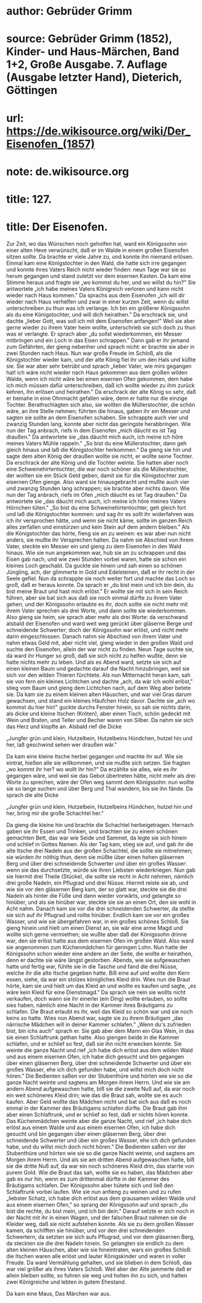 # author: Gebrüder Grimm
# source: Gebrüder Grimm (1852), Kinder- und Haus-Märchen, Band 1+2, Große Ausgabe. 7. Auflage (Ausgabe letzter Hand), Dieterich, Göttingen
# url: https://de.wikisource.org/wiki/Der_Eisenofen_(1857)
# note: de.wikisource.org
# title: 127.

# title: Der Eisenofen.

Zur Zeit, wo das Wünschen noch geholfen hat, ward ein Königssohn von einer alten Hexe verwünscht, daß er im Walde in einem großen Eisenofen sitzen sollte. Da brachte er viele Jahre zu, und konnte ihn niemand erlösen. Einmal kam eine Königstochter in den Wald, die hatte sich irre gegangen und konnte ihres Vaters Reich nicht wieder finden: neun Tage war sie so herum gegangen und stand zuletzt vor dem eisernen Kasten. Da kam eine Stimme heraus und fragte sie „wo kommst du her, und wo willst du hin?" Sie antwortete „ich habe meines Vaters Königreich verloren und kann nicht wieder nach Haus kommen." Da sprachs aus dem Eisenofen „ich will dir wieder nach Haus verhelfen und zwar in einer kurzen Zeit, wenn du willst unterschreiben zu thun was ich verlange. Ich bin ein größerer Königssohn als du eine Königstochter, und will dich heirathen." Da erschrack sie, und dachte „lieber Gott, was soll ich mit dem Eisenofen anfangen!" Weil sie aber gerne wieder zu ihrem Vater heim wollte, unterschrieb sie sich doch zu thun was er verlangte. Er sprach aber „du sollst wiederkommen, ein Messer mitbringen und ein Loch in das Eisen schrappen." Dann gab er ihr jemand zum Gefährten, der gieng nebenher und sprach nicht: er brachte sie aber in zwei Stunden nach Haus. Nun war große Freude im Schloß, als die Königstochter wieder kam, und der alte König fiel ihr um den Hals und küßte sie. Sie war aber sehr betrübt und sprach „lieber Vater, wie mirs gegangen hat! ich wäre nicht wieder nach Haus gekommen aus dem  großen wilden Walde, wenn ich nicht wäre bei einen eisernen Ofen gekommen, dem habe ich mich müssen dafür unterschreiben, daß ich wollte wieder zu ihm zurück kehren, ihn erlösen und heirathen." Da erschrack der alte König so sehr, daß er beinahe in eine Ohnmacht gefallen wäre, denn er hatte nur die einzige Tochter. Berathschlagten sich also, sie wollten die Müllerstochter, die schön wäre, an ihre Stelle nehmen; führten die hinaus, gaben ihr ein Messer und sagten sie sollte an dem Eisenofen schaben. Sie schrappte auch vier und zwanzig Stunden lang, konnte aber nicht das geringste herabbringen. Wie nun der Tag anbrach, riefs in dem Eisenofen „mich däucht es ist Tag draußen." Da antwortete sie „das däucht mich auch, ich meine ich höre meines Vaters Mühle rappeln." „So bist du eine Müllerstochter, dann geh gleich hinaus und laß die Königstochter herkommen." Da gieng sie hin und sagte dem alten König der draußen wollte sie nicht, er wollte seine Tochter. Da erschrack der alte König und die Tochter weinte. Sie hatten aber noch eine Schweinehirtentochter, die war noch schöner als die Müllerstochter, der wollten sie ein Stück Geld geben, damit sie für die Königstochter zum eisernen Ofen gienge. Also ward sie hinausgebracht und mußte auch vier und zwanzig Stunden lang schrappen; sie brachte aber nichts davon. Wie nun der Tag anbrach, riefs im Ofen „mich däucht es ist Tag draußen." Da antwortete sie „das däucht mich auch, ich meine ich höre meines Vaters Hörnchen tüten." „So bist du eine Schweinehirtentochter, geh gleich fort und laß die Königstochter kommen: und sag ihr es sollt ihr widerfahren was ich ihr versprochen hätte, und wenn sie nicht käme, sollte im ganzen Reich alles zerfallen und einstürzen und kein Stein auf dem andern bleiben." Als die Königstochter das hörte, fieng sie an zu weinen: es war aber nun nicht anders, sie mußte ihr Versprechen halten. Da nahm sie Abschied von ihrem Vater, steckte ein Messer ein und gieng zu dem Eisenofen in den Wald  hinaus. Wie sie nun angekommen war, hub sie an zu schrappen und das Eisen gab nach, und wie zwei Stunden vorbei waren, hatte sie schon ein kleines Loch geschabt. Da guckte sie hinein und sah einen so schönen Jüngling, ach, der glimmerte in Gold und Edelsteinen, daß er ihr recht in der Seele gefiel. Nun da schrappte sie noch weiter fort und machte das Loch so groß, daß er heraus konnte. Da sprach er „du bist mein und ich bin dein, du bist meine Braut und hast mich erlöst." Er wollte sie mit sich in sein Reich führen, aber sie bat sich aus daß sie noch einmal dürfte zu ihrem Vater gehen, und der Königssohn erlaubte es ihr, doch sollte sie nicht mehr mit ihrem Vater sprechen als drei Worte, und dann sollte sie wiederkommen. Also gieng sie heim, sie sprach aber mehr als drei Worte: da verschwand alsbald der Eisenofen und ward weit weg gerückt über gläserne Berge und schneidende Schwerter; doch der Königssohn war erlöst, und nicht mehr darin eingeschlossen. Danach nahm sie Abschied von ihrem Vater und nahm etwas Geld mit, aber nicht viel, gieng wieder in den großen Wald und suchte den Eisenofen, allein der war nicht zu finden. Neun Tage suchte sie, da ward ihr Hunger so groß, daß sie sich nicht zu helfen wußte, denn sie hatte nichts mehr zu leben. Und als es Abend ward, setzte sie sich auf einen kleinen Baum und gedachte darauf die Nacht hinzubringen, weil sie sich vor den wilden Thieren fürchtete. Als nun Mitternacht heran kam, sah sie von fern ein kleines Lichtchen und dachte „ach, da wär ich wohl erlöst," stieg vom Baum und gieng dem Lichtchen nach, auf dem Weg aber betete sie. Da kam sie zu einem kleinen alten Häuschen, und war viel Gras darum gewachsen, und stand ein kleines Häufchen Holz davor. Dachte sie „ach wo kommst du hier hin!" guckte durchs Fenster hinein, so sah sie nichts darin, als dicke und kleine Itschen (Kröten), aber einen Tisch, schön gedeckt mit Wein und Braten,  und Teller und Becher waren von Silber. Da nahm sie sich das Herz und klopfte an. Alsbald rief die Dicke 

„Jungfer grün und klein, Hutzelbein, Hutzelbeins Hündchen, hutzel hin und her, laß geschwind sehen wer draußen wär." 

Da kam eine kleine Itsche herbei gegangen und machte ihr auf. Wie sie eintrat, hießen alle sie willkommen, und sie mußte sich setzen. Sie fragten „wo kommt ihr her? wo wollt ihr hin?" Da erzählte sie alles, wie es ihr gegangen wäre, und weil sie das Gebot übertreten hätte, nicht mehr als drei Worte zu sprechen, wäre der Ofen weg sammt dem Königssohn: nun wollte sie so lange suchen und über Berg und Thal wandern, bis sie ihn fände. Da sprach die alte Dicke 

„Jungfer grün und klein, Hutzelbein, Hutzelbeins Hündchen, hutzel hin und her, bring mir die große Schachtel her." 

Da gieng die kleine hin und brachte die Schachtel herbeigetragen. Hernach gaben sie ihr Essen und Trinken, und brachten sie zu einem schönen gemachten Bett, das war wie Seide und Sammet, da legte sie sich hinein und schlief in Gottes Namen. Als der Tag kam, stieg sie auf, und gab ihr die alte Itsche drei Nadeln aus der großen Schachtel, die sollte sie mitnehmen; sie würden ihr nöthig thun, denn sie müßte über einen hohen gläsernen Berg und über drei schneidende Schwerter und über ein großes Wasser: wenn sie das durchsetzte, würde sie ihren Liebsten wiederkriegen. Nun gab sie hiermit drei Theile (Stücke), die sollte sie recht in Acht nehmen, nämlich drei große Nadeln, ein Pflugrad und drei Nüsse. Hiermit  reiste sie ab, und wie sie vor den gläsernen Berg kam, der so glatt war, steckte sie die drei Nadeln als hinter die Füße und dann wieder vorwärts, und gelangte so hinüber, und als sie hinüber war, steckte sie sie an einen Ort, den sie wohl in Acht nahm. Danach kam sie vor die drei schneidenden Schwerter, da stellte sie sich auf ihr Pflugrad und rollte hinüber. Endlich kam sie vor ein großes Wasser, und wie sie übergefahren war, in ein großes schönes Schloß. Sie gieng hinein und hielt um einen Dienst an, sie wär eine arme Magd und wollte sich gerne vermiethen; sie wußte aber daß der Königssohn drinne war, den sie erlöst hatte aus dem eisernen Ofen im großen Wald. Also ward sie angenommen zum Küchenmädchen für geringen Lohn. Nun hatte der Königssohn schon wieder eine andere an der Seite, die wollte er heirathen, denn er dachte sie wäre längst gestorben. Abends, wie sie aufgewaschen hatte und fertig war, fühlte sie in die Tasche und fand die drei Nüsse, welche ihr die alte Itsche gegeben hatte. Biß eine auf und wollte den Kern essen, siehe, da war ein stolzes königliches Kleid drin. Wies nun die Braut hörte, kam sie und hielt um das Kleid an und wollte es kaufen und sagte, „es wäre kein Kleid für eine Dienstmagd." Da sprach sie nein sie wollts nicht verkaufen, doch wann sie ihr einerlei (ein Ding) wollte erlauben, so sollte sies haben, nämlich eine Nacht in der Kammer ihres Bräutigams zu schlafen. Die Braut erlaubt es ihr, weil das Kleid so schön war und sie noch keins so hatte. Wies nun Abend war, sagte sie zu ihrem Bräutigam „das närrische Mädchen will in deiner Kammer schlafen." „Wenn du's zufrieden bist, bin ichs auch" sprach er. Sie gab aber dem Mann ein Glas Wein, in das sie einen Schlaftrunk gethan hatte. Also giengen beide in die Kammer schlafen, und er schlief so fest, daß sie ihn nicht erwecken konnte. Sie weinte die ganze Nacht und rief „ich habe dich erlöst aus dem wilden Wald und aus einem eisernen Ofen, ich habe dich gesucht und bin gegangen  über einen gläsernen Berg, über drei schneidende Schwerter und über ein großes Wasser, ehe ich dich gefunden habe, und willst mich doch nicht hören." Die Bedienten saßen vor der Stubenthüre und hörten wie sie so die ganze Nacht weinte und sagtens am Morgen ihrem Herrn. Und wie sie am andern Abend aufgewaschen hatte, biß sie die zweite Nuß auf, da war noch ein weit schöneres Kleid drin; wie das die Braut sah, wollte sie es auch kaufen. Aber Geld wollte das Mädchen nicht und bat sich aus daß es noch einmal in der Kammer des Bräutigams schlafen dürfte. Die Braut gab ihm aber einen Schlaftrunk, und er schlief so fest, daß er nichts hören konnte. Das Küchenmädchen weinte aber die ganze Nacht, und rief „ich habe dich erlöst aus einem Walde und aus einem eisernen Ofen, ich habe dich gesucht und bin gegangen über einen gläsernen Berg, über drei schneidende Schwerter und über ein großes Wasser, ehe ich dich gefunden habe, und du willst mich doch nicht hören." Die Bedienten saßen vor der Stubenthüre und hörten wie sie so die ganze Nacht weinte, und sagtens am Morgen ihrem Herrn. Und als sie am dritten Abend aufgewaschen hatte, biß sie die dritte Nuß auf, da war ein noch schöneres Kleid drin, das starrte von purem Gold. Wie die Braut das sah, wollte sie es haben, das Mädchen aber gab es nur hin, wenn es zum drittenmal dürfte in der Kammer des Bräutigams schlafen. Der Königssohn aber hütete sich und ließ den Schlaftrunk vorbei laufen. Wie sie nun anfieng zu weinen und zu rufen „liebster Schatz, ich habe dich erlöst aus dem grausamen wilden Walde und aus einem eisernen Ofen," so sprang der Königssohn auf und sprach „du bist die rechte, du bist mein, und ich bin dein." Darauf setzte er sich noch in der Nacht mit ihr in einen Wagen, und der falschen Braut nahmen sie die Kleider weg, daß sie nicht aufstehen konnte. Als sie zu dem großen Wasser kamen, da schifften sie hinüber, und vor den drei schneidenden Schwertern, da  setzten sie sich aufs Pflugrad, und vor dem gläsernen Berg, da steckten sie die drei Nadeln hinein. So gelangten sie endlich zu dem alten kleinen Häuschen, aber wie sie hineintraten, wars ein großes Schloß: die Itschen waren alle erlöst und lauter Königskinder und waren in voller Freude. Da ward Vermählung gehalten, und sie blieben in dem Schloß, das war viel größer als ihres Vaters Schloß. Weil aber der Alte jammerte daß er allein bleiben sollte, so fuhren sie weg und holten ihn zu sich, und hatten zwei Königreiche und lebten in gutem Ehestand. 

Da kam eine Maus, Das Märchen war aus. 

